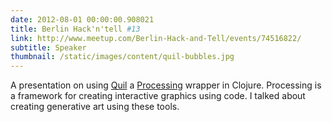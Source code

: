 ```yaml
---
date: 2012-08-01 00:00:00.908021
title: Berlin Hack'n'tell #13
link: http://www.meetup.com/Berlin-Hack-and-Tell/events/74516822/
subtitle: Speaker
thumbnail: /static/images/content/quil-bubbles.jpg
---
```


A presentation on using [Quil][quil] a [Processing][pr] wrapper in
Clojure. Processing is a framework for creating interactive graphics
using code. I talked about creating generative art using these tools.

[quil]: https://github.com/quil/quil
[pr]: http://processing.org/

